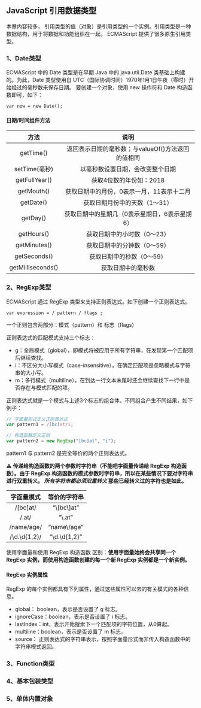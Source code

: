 ## JavaScript 引用数据类型

本章内容较多，
引用类型的值（对象）是引用类型的一个实例。引用类型是一种数据结构，用于将数据和功能组织在一起。
ECMAScript 提供了很多原生引用类型。

### 1、Date类型

ECMAScript 中的 Date 类型是在早期 Java 中的 java.util.Date 类基础上构建的。为此，Date 类型使用自 UTC（国际协调时间）1970年1月1日午夜（零时）开始经过的毫秒数来保存日期。
    要创建一个对象，使用 new 操作符和 Date 构造函数即可，如下：
    
`var now = new Date();`

#### 日期/时间组件方法
    
| 方法 | 说明 |
| :-: | :-: |
| getTime() | 返回表示日期的毫秒数；与valueOf()方法返回的值相同 |
| setTime(毫秒) | 以毫秒数设置日期，会改变整个日期 |
| getFullYear() | 获取4位数的年份如：2018 |
| getMouth() | 获取日期中的月份，0表示一月，11表示十二月 |
| getDate() | 获取日期月份中的天数（1～31） |
| getDay() | 获取日期中的星期几（0表示星期日，6表示星期6） |
| getHours() | 获取日期中的小时数（0～23） |
| getMinutes() | 获取日期中的分钟数（0～59） |
| getSeconds() | 获取日期中的秒数（0～59） |
| getMilliseconds() | 获取日期中的毫秒数 |



### 2、RegExp类型

ECMAScript 通过 RegExp 类型来支持正则表达式。如下创建一个正则表达式。

`var expression = / pattern / flags ; `

一个正则包含两部分：模式（pattern）和 标志（flags）

正则表达式的匹配模式支持三个标志：

- g：全局模式（global），即模式将被应用于所有字符串，在发现第一个匹配项后继续查找。
- i：不区分大小写模式（case-insensitive），在确定匹配项是忽略模式与字符串的大小写。
- m：多行模式（multiline），在到达一行文本末尾时还会继续查找下一行中是否存在与模式匹配的项。

正则表达式就是一个模式与上述3个标志的组合体。不同组合产生不同结果，如下例子：

```javascript
// 字面量形式定义正则表达式
var pattern1 = /[bc]at/i;

// 构造函数定义正则
var pattern2 = new RegExp("[bc]at", "i");
```

pattern1 与 pattern2 是完全等价的两个正则表达式。

**⚠️ 传递给构造函数的两个参数时字符串（不能吧字面量传递给 RegExp 构造函数）。由于 RegExp 构造函数的模式参数时字符串，所以在某些情况下要对字符串进行双重转义。 _所有字符串都必须双重转义_ 那些已经转义过的字符也是如此。**


| 字面量模式 | 等价的字符串 |
| :-: | :-: |
| /\[bc\]at/ | “\\[bc\\]at” |
| /\.at/ | “\\.at” |
| /name\/age/ | “name\\/age” |
| /\d.\d{1,2}/ | “\\d.\\d{1,2}” |

使用字面量和使用 RegExp 构造函数 区别：**使用字面量始终会共享同一个 RegExp 实例，而使用构造函数创建的每一个新 RegExp 实例都是一个新实例。**

#### RegExp 实例属性

RegExp 的每个实例都具有下列属性，通过这些属性可以去的有关模式的各种信息。

- global： boolean，表示是否设置了 g 标志。
- ignoreCase：boolean，表示是否设置了 i 标志。
- lastIndex：int，表示开始搜索下一个匹配项的字符位置，从0算起。
- multiline：boolean，表示是否设置了 m 标志。
- source： 正则表达式的字符串表示，按照字面量形式而非传入构造函数中的字符串模式返回。

### 3、Function类型


### 4、基本包装类型


### 5、单体内置对象


